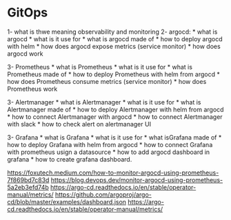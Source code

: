 # GitOps

1- what is thwe meaning observability and  monitoring 
2- argocd:
     * what is argocd 
     * what is it use for 
     * what is argocd made of 
     * how to deploy argocd with helm 
     * how does argocd expose metrics  (service monitor) 
     * how does argocd work 

3- Prometheus 
     * what is Prometheus
     * what is it use for 
     * what is Prometheus made of 
     * how to deploy Prometheus with helm from argocd
     * how does Prometheus consume  metrics  (service monitor) 
     * how does Prometheus work 

3- Alertmanager
     * what is Alertmanager
     * what is it use for 
     * what is Alertmanager made of 
     * how to deploy Alertmanager with helm from argocd
     * how to connect Alertmanager with argocd 
     * how to connect Alertmanager with slack
     * how to check alert on alertmanager UI

3- Grafana
     * what is Grafana
     * what is it use for 
     * what isGrafana made of 
     * how to deploy Grafana with helm from argocd
     * how to connect Grafana with prometheus usign a datasource 
     * how to add argocd dashboard in grafana
     * how to create grafana dashboard.

https://foxutech.medium.com/how-to-monitor-argocd-using-prometheus-7f869bd7c83d
https://blog.devops.dev/monitor-argocd-using-prometheus-5a2eb3efd74b
https://argo-cd.readthedocs.io/en/stable/operator-manual/metrics/
https://github.com/argoproj/argo-cd/blob/master/examples/dashboard.json
https://argo-cd.readthedocs.io/en/stable/operator-manual/metrics/